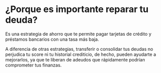 # ¿Porque es importante reparar tu deuda?

Es una estrategia de ahorro que te permite pagar tarjetas de crédito y préstamos bancarios con una tasa más baja.

A diferencia de otras estrategias, transferir o consolidar tus deudas no perjudica tu score ni tu historial crediticio, de hecho, pueden ayudarte a mejorarlos, ya que te liberan de adeudos que rápidamente podrían comprometer tus finanzas.
